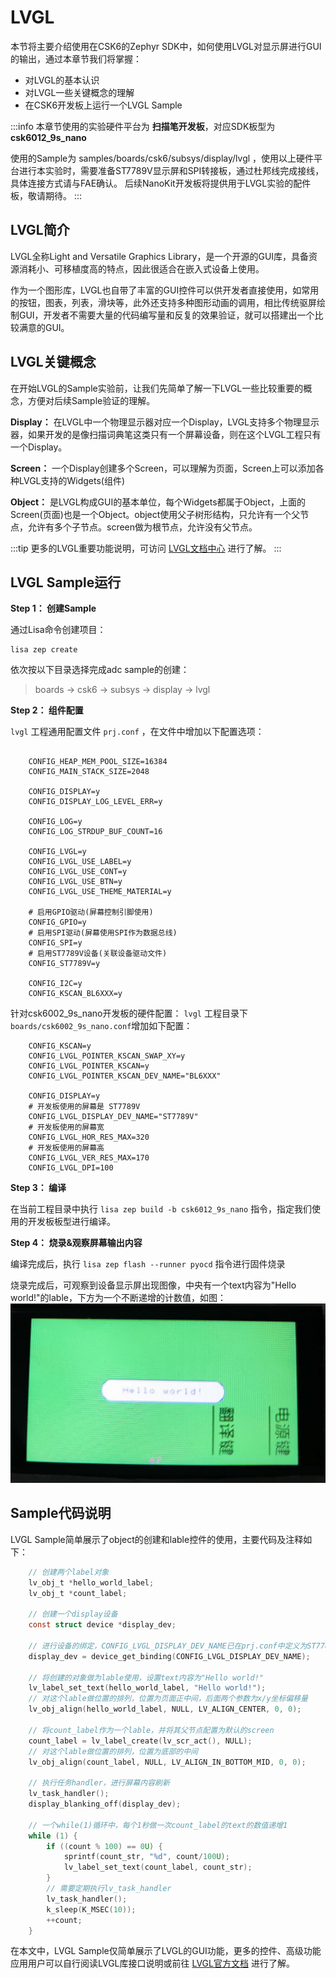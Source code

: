 # LVGL

本节将主要介绍使用在CSK6的Zephyr SDK中，如何使用LVGL对显示屏进行GUI的输出，通过本章节我们将掌握：

- 对LVGL的基本认识
- 对LVGL一些关键概念的理解
- 在CSK6开发板上运行一个LVGL Sample

:::info 
本章节使用的实验硬件平台为 **扫描笔开发板**，对应SDK板型为 **csk6012_9s_nano**

使用的Sample为 samples/boards/csk6/subsys/display/lvgl ，使用以上硬件平台进行本实验时，需要准备ST7789V显示屏和SPI转接板，通过杜邦线完成接线，具体连接方式请与FAE确认。
后续NanoKit开发板将提供用于LVGL实验的配件板，敬请期待。
:::

## LVGL简介
LVGL全称Light and Versatile Graphics Library，是一个开源的GUI库，具备资源消耗小、可移植度高的特点，因此很适合在嵌入式设备上使用。

作为一个图形库，LVGL也自带了丰富的GUI控件可以供开发者直接使用，如常用的按钮，图表，列表，滑块等，此外还支持多种图形动画的调用，相比传统驱屏绘制GUI，开发者不需要大量的代码编写量和反复的效果验证，就可以搭建出一个比较满意的GUI。


## LVGL关键概念

在开始LVGL的Sample实验前，让我们先简单了解一下LVGL一些比较重要的概念，方便对后续Sample验证的理解。

**Display：** 在LVGL中一个物理显示器对应一个Display，LVGL支持多个物理显示器，如果开发的是像扫描词典笔这类只有一个屏幕设备，则在这个LVGL工程只有一个Display。

**Screen：** 一个Display创建多个Screen，可以理解为页面，Screen上可以添加各种LVGL支持的Widgets(组件)

**Object：** 是LVGL构成GUI的基本单位，每个Widgets都属于Object，上面的Screen(页面)也是一个Object。object使用父子树形结构，只允许有一个父节点，允许有多个子节点。screen做为根节点，允许没有父节点。

:::tip
更多的LVGL重要功能说明，可访问 [LVGL文档中心](https://docs.lvgl.io/7.11/overview/index.html) 进行了解。
:::

## LVGL Sample运行

**Step 1： 创建Sample**

通过Lisa命令创建项目：
```
lisa zep create
```
依次按以下目录选择完成adc sample的创建：  
> boards → csk6 → subsys → display → lvgl

**Step 2： 组件配置**

``lvgl`` 工程通用配置文件 ``prj.conf`` ，在文件中增加以下配置选项：
```shell

    CONFIG_HEAP_MEM_POOL_SIZE=16384
    CONFIG_MAIN_STACK_SIZE=2048

    CONFIG_DISPLAY=y
    CONFIG_DISPLAY_LOG_LEVEL_ERR=y

    CONFIG_LOG=y
    CONFIG_LOG_STRDUP_BUF_COUNT=16

    CONFIG_LVGL=y
    CONFIG_LVGL_USE_LABEL=y
    CONFIG_LVGL_USE_CONT=y
    CONFIG_LVGL_USE_BTN=y
    CONFIG_LVGL_USE_THEME_MATERIAL=y

	# 启用GPIO驱动(屏幕控制引脚使用)
    CONFIG_GPIO=y
    # 启用SPI驱动(屏幕使用SPI作为数据总线)
    CONFIG_SPI=y
    # 启用ST7789V设备(关联设备驱动文件)
    CONFIG_ST7789V=y

    CONFIG_I2C=y
    CONFIG_KSCAN_BL6XXX=y
```
针对csk6002_9s_nano开发板的硬件配置：
``lvgl`` 工程目录下`boards/csk6002_9s_nano.conf`增加如下配置：   
```shell
    CONFIG_KSCAN=y
    CONFIG_LVGL_POINTER_KSCAN_SWAP_XY=y
    CONFIG_LVGL_POINTER_KSCAN=y
    CONFIG_LVGL_POINTER_KSCAN_DEV_NAME="BL6XXX"

    CONFIG_DISPLAY=y
	# 开发板使用的屏幕是 ST7789V
    CONFIG_LVGL_DISPLAY_DEV_NAME="ST7789V"
    # 开发板使用的屏幕宽
    CONFIG_LVGL_HOR_RES_MAX=320
    # 开发板使用的屏幕高
    CONFIG_LVGL_VER_RES_MAX=170
    CONFIG_LVGL_DPI=100
```

**Step 3： 编译**

在当前工程目录中执行 ``lisa zep build -b csk6012_9s_nano`` 指令，指定我们使用的开发板板型进行编译。

**Step 4： 烧录&观察屏幕输出内容**

编译完成后，执行 ``lisa zep flash --runner pyocd`` 指令进行固件烧录

烧录完成后，可观察到设备显示屏出现图像，中央有一个text内容为"Hello world!"的lable，下方为一个不断递增的计数值，如图：
![image](./images/lvgl_helloworld.png)


## Sample代码说明
LVGL Sample简单展示了object的创建和lable控件的使用，主要代码及注释如下：
```c
	// 创建两个label对象
	lv_obj_t *hello_world_label;
	lv_obj_t *count_label;

	// 创建一个display设备
	const struct device *display_dev;
	
	// 进行设备的绑定，CONFIG_LVGL_DISPLAY_DEV_NAME已在prj.conf中定义为ST7789V
	display_dev = device_get_binding(CONFIG_LVGL_DISPLAY_DEV_NAME);
	
	// 将创建的对象做为lable使用，设置text内容为"Hello world!"
	lv_label_set_text(hello_world_label, "Hello world!");
	// 对这个lable做位置的排列，位置为页面正中间，后面两个参数为x/y坐标偏移量
	lv_obj_align(hello_world_label, NULL, LV_ALIGN_CENTER, 0, 0);
	
	// 将count_label作为一个lable，并将其父节点配置为默认的screen
	count_label = lv_label_create(lv_scr_act(), NULL);
	// 对这个lable做位置的排列，位置为底部的中间
	lv_obj_align(count_label, NULL, LV_ALIGN_IN_BOTTOM_MID, 0, 0);
	
	// 执行任务handler，进行屏幕内容刷新
	lv_task_handler();
	display_blanking_off(display_dev);
	
	// 一个while(1)循环中，每个1秒做一次count_label的text的数值递增1
	while (1) {
		if ((count % 100) == 0U) {
			sprintf(count_str, "%d", count/100U);
			lv_label_set_text(count_label, count_str);
		}
		// 需要定期执行lv_task_handler
		lv_task_handler();
		k_sleep(K_MSEC(10));
		++count;
	}
```


 	
在本文中，LVGL Sample仅简单展示了LVGL的GUI功能，更多的控件、高级功能应用用户可以自行阅读LVGL库接口说明或前往 [LVGL官方文档](https://docs.lvgl.io/7.11/overview/index.html) 进行了解。
